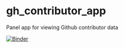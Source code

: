 # gh_contributor_app
Panel app for viewing Github contributor data

[![Binder](https://mybinder.org/badge_logo.svg)](https://mybinder.org/v2/gh/Quansight/gh_contributor_app/HEAD?urlpath=/panel/app)
